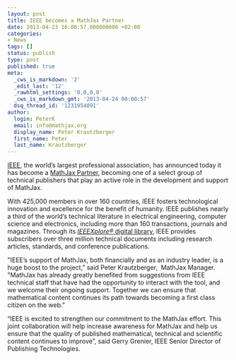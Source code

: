 ```yaml
---
layout: post
title: IEEE becomes a MathJax Partner
date: 2013-04-23 16:00:57.000000000 +02:00
categories:
- News
tags: []
status: publish
type: post
published: true
meta:
  _cws_is_markdown: '2'
  _edit_last: '12'
  _rawhtml_settings: '0,0,0,0'
  _cws_is_markdown_gmt: '2013-04-24 00:00:57'
  dsq_thread_id: '1231954091'
author:
  login: PeterK
  email: info@mathjax.org
  display_name: Peter Krautzberger
  first_name: Peter
  last_name: Krautzberger
---
```


[IEEE](http://www.ieee.org/), the world’s largest professional association, has announced today it has become a [MathJax Partner](/#sponsors), becoming one of a select group of technical publishers that play an active role in the development and support of MathJax.

With 425,000 members in over 160 countries, IEEE fosters technological innovation and excellence for the benefit of humanity. IEEE publishes nearly a third of the world’s technical literature in electrical engineering, computer science and electronics, including more than 160 transactions, journals and magazines. Through its [_IEEEXplore®_ digital library](https://ieeexplore.ieee.org/), IEEE provides subscribers over three million technical documents including research articles, standards, and conference publications.

"IEEE’s support of MathJax, both financially and as an industry leader, is a huge boost to the project,” said Peter Krautzberger,  MathJax Manager. "MathJax has already greatly benefited from suggestions from IEEE technical staff that have had the opportunity to interact with the tool, and we welcome their ongoing support. Together we can ensure that mathematical content continues its path towards becoming a first class citizen on the web.”

“IEEE is excited to strengthen our commitment to the MathJax effort. This joint collaboration will help increase awareness for MathJax and help us ensure that the quality of published mathematical, technical and scientific content continues to improve”, said Gerry Grenier,  IEEE Senior Director of Publishing Technologies.